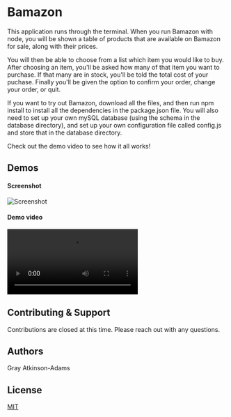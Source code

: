 # Bamazon

This application runs through the terminal. When you run Bamazon with node, you will be shown a table of products that are available on Bamazon for sale, along with their prices.

You will then be able to choose from a list which item you would like to buy. After choosing an item, you'll be asked how many of that item you want to purchase. If that many are in stock, you'll be told the total cost of your puchase. Finally you'll be given the option to confirm your order, change your order, or quit. 

If you want to try out Bamazon, download all the files, and then run npm install to install all the dependencies in the package.json file. You will also need to set up your own mySQL database (using the schema in the database directory), and set up your own configuration file called config.js and store that in the database directory. 

Check out the demo video to see how it all works!


## Demos

#### Screenshot

![Screenshot](./bamazon-screenshot.png)

#### Demo video

![Video](./assets/bamazon-demo-small.mov)


## Contributing & Support

Contributions are closed at this time. Please reach out with any questions.


## Authors

Gray Atkinson-Adams


## License

[MIT](https://choosealicense.com/licenses/mit/)